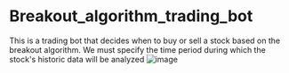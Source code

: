 # Breakout_algorithm_trading_bot
This is a trading bot that decides when to buy or sell a stock based on the breakout algorithm. We must specify the time period during which the stock's historic data will be analyzed
![image](https://user-images.githubusercontent.com/111227515/223193337-4aa868b9-1593-4e5c-856e-42d2b05f1d8d.png)
